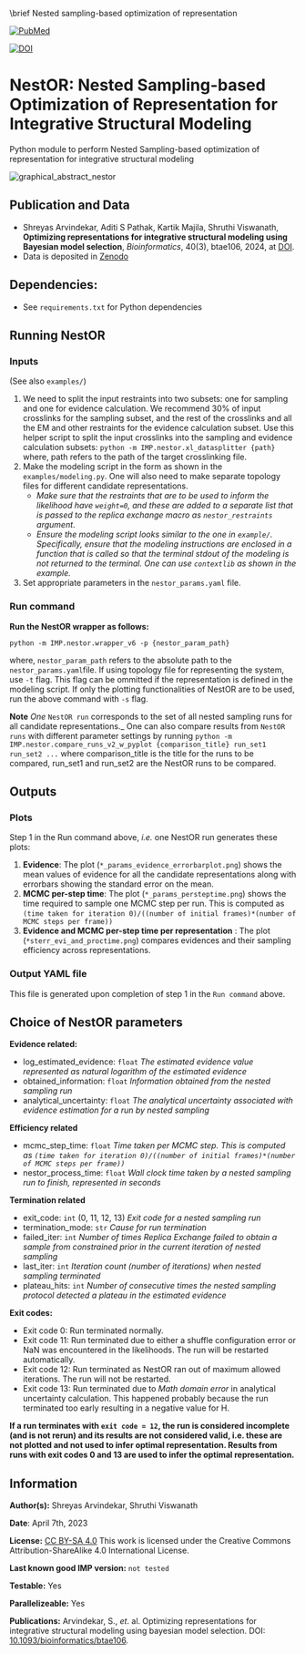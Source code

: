 \brief Nested sampling-based optimization of representation

[![PubMed](https://salilab.org/imp-systems/static/images/pubmed.png)](https://pubmed.ncbi.nlm.nih.gov/38391029/)

[![DOI](https://zenodo.org/badge/DOI/10.5281/zenodo.10360718.svg)](https://doi.org/10.5281/zenodo.10360718)


# NestOR: Nested Sampling-based Optimization of Representation for Integrative Structural Modeling

Python module to perform Nested Sampling-based optimization of representation for integrative structural modeling

![graphical_abstract_nestor](https://github.com/isblab/nestor/assets/8314735/74b4aa65-1f64-45e1-89ac-5bcb69ecb27d)

## Publication and Data
* Shreyas Arvindekar, Aditi S Pathak, Kartik Majila, Shruthi Viswanath, __Optimizing representations for integrative structural modeling using Bayesian model selection__, _Bioinformatics_, 40(3),  btae106, 2024, at [DOI](https://doi.org/10.1093/bioinformatics/btae106).
* Data is deposited in [Zenodo](https://www.doi.org/10.5281/zenodo.10360718)


## Dependencies:
* See `requirements.txt` for Python dependencies

## Running NestOR

### Inputs

(See also `examples/`)
1. We need to split the input restraints into two subsets: one for sampling and one for evidence calculation. We recommend 30% of input crosslinks for the sampling subset, and the rest of the crosslinks and all the EM and other restraints for the evidence calculation subset. Use this helper script to split the input crosslinks into the sampling and evidence calculation subsets: `python -m IMP.nestor.xl_datasplitter {path}` where, path refers to the path of the target crosslinking file.
2. Make the modeling script in the form as shown in the `examples/modeling.py`. One will also need to make separate topology files for different candidate representations.
   * _Make sure that the restraints that are to be used to inform the likelihood have `weight=0`, and these are added to a separate list that is passed to the replica exchange macro as `nestor_restraints` argument_.
   * _Ensure the modeling script looks similar to the one in `example/`. Specifically, ensure that the modeling instructions are enclosed in a function that is called so that the terminal stdout of the modeling is not returned to the terminal. One can use `contextlib` as shown in the example._
4. Set appropriate parameters in the `nestor_params.yaml` file.

### Run command

__Run the NestOR wrapper as follows:__

```python -m IMP.nestor.wrapper_v6 -p {nestor_param_path}```

where, `nestor_param_path` refers to the absolute path to the `nestor_params.yaml`file. If using topology file for representing the system, use `-t` flag. This flag can be ommitted if the representation is defined in the modeling script. If only the plotting functionalities of NestOR are to be used, run the above command with `-s` flag.


__Note__
_One_ `NestOR run` corresponds to the set of all nested sampling runs for all candidate representations._
One can also compare results from `NestOR runs` with different parameter settings by running `python -m IMP.nestor.compare_runs_v2_w_pyplot {comparison_title} run_set1 run_set2 ...` where comparison_title is the title for the runs to be compared, run_set1 and run_set2 are the NestOR runs to be compared.

## Outputs

### Plots

Step 1  in the Run command above, _i.e._ one NestOR run generates these plots:

1. __Evidence__: The plot (`*_params_evidence_errorbarplot.png`) shows the mean values of evidence for all the candidate representations along with errorbars showing the standard error on the mean.
2. __MCMC per-step time__: The plot (`*_params_persteptime.png`) shows the time required to sample one MCMC step per run. This is computed as `(time taken for iteration 0)/((number of initial frames)*(number of MCMC steps per frame))`
3. __Evidence and MCMC per-step time per representation__ : The plot (`*sterr_evi_and_proctime.png`) compares evidences and their sampling efficiency across representations.

### Output YAML file

This file is generated upon completion of step 1 in the `Run command` above.

## Choice of NestOR parameters

__Evidence related:__
- log_estimated_evidence: `float`
    _The estimated evidence value represented as natural logarithm of the estimated evidence_
- obtained_information: `float`
    _Information obtained from the nested sampling run_
- analytical_uncertainty: `float`
    _The analytical uncertainty associated with evidence estimation for a run by nested sampling_

__Efficiency related__
- mcmc_step_time: `float`
    _Time taken per MCMC step. This is computed as `(time taken for iteration 0)/((number of initial frames)*(number of MCMC steps per frame))`_
- nestor_process_time: `float`
    _Wall clock time taken by a nested sampling run to finish, represented in seconds_

__Termination related__
- exit_code: `int` (0, 11, 12, 13)
    _Exit code for a nested sampling run_
- termination_mode: `str`
    _Cause for run termination_
- failed_iter: `int`
    _Number of times Replica Exchange failed to obtain a sample from constrained prior in the current iteration of nested sampling_
- last_iter: `int`
    _Iteration count (number of iterations) when nested sampling terminated_
- plateau_hits: `int`
    _Number of consecutive times the nested sampling protocol detected a plateau in the estimated evidence_

__Exit codes:__
- Exit code 0: Run terminated normally.
- Exit code 11: Run terminated due to either a shuffle configuration error or NaN was encountered in the likelihoods. The run will be restarted automatically.
- Exit code 12: Run terminated as NestOR ran out of maximum allowed iterations. The run will not be restarted.
- Exit code 13: Run  terminated due to *Math domain error* in analytical uncertainty calculation. This happened probably because the run terminated too early resulting in a negative value for H.

__If a run terminates with `exit code = 12`, the run is considered incomplete (and is not rerun) and its results are not considered valid, i.e. these are not plotted and not used to infer optimal representation. Results from runs with exit codes 0 and 13 are used to infer the optimal representation.__


## Information
__Author(s):__ Shreyas Arvindekar, Shruthi Viswanath

__Date__: April 7th, 2023

__License:__ [CC BY-SA 4.0](https://creativecommons.org/licenses/by-sa/4.0/)
This work is licensed under the Creative Commons Attribution-ShareAlike 4.0
International License.

__Last known good IMP version:__ `not tested`

__Testable:__ Yes

__Parallelizeable:__ Yes

__Publications:__  Arvindekar, S., _et_. al. Optimizing representations for integrative structural modeling using bayesian model selection. DOI: [10.1093/bioinformatics/btae106](https://doi.org/10.1093/bioinformatics/btae106).
